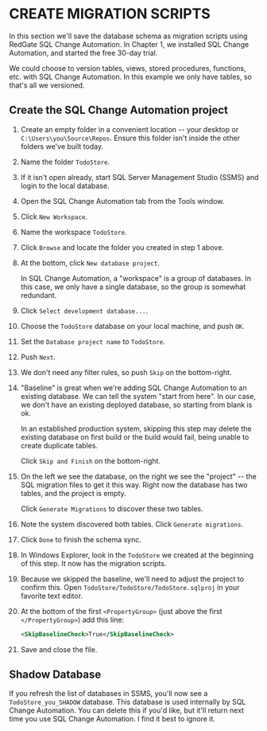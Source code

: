 CREATE MIGRATION SCRIPTS
========================

In this section we'll save the database schema as migration scripts using RedGate SQL Change Automation.  In Chapter 1, we installed SQL Change Automation, and started the free 30-day trial.

We could choose to version tables, views, stored procedures, functions, etc. with SQL Change Automation.  In this example we only have tables, so that's all we versioned.


Create the SQL Change Automation project
----------------------------------------

1. Create an empty folder in a convenient location -- your desktop or `C:\Users\you\Source\Repos`.  Ensure this folder isn't inside the other folders we've built today.

2. Name the folder `TodoStore`.

3. If it isn't open already, start SQL Server Management Studio (SSMS) and login to the local database.

4. Open the SQL Change Automation tab from the Tools window.

5. Click `New Workspace`.

6. Name the workspace `TodoStore`.

7. Click `Browse` and locate the folder you created in step 1 above.

8. At the bottom, click `New database project`.

   In SQL Change Automation, a "workspace" is a group of databases.  In this case, we only have a single database, so the group is somewhat redundant.

9. Click `Select development database...`.

10. Choose the `TodoStore` database on your local machine, and push `OK`.

11. Set the `Database project name` to `TodoStore`.

12. Push `Next`.

13. We don't need any filter rules, so push `Skip` on the bottom-right.

14. "Baseline" is great when we're adding SQL Change Automation to an existing database.  We can tell the system "start from here".  In our case, we don't have an existing deployed database, so starting from blank is ok.

    In an established production system, skipping this step may delete the existing database on first build or the build would fail, being unable to create duplicate tables.

    Click `Skip and Finish` on the bottom-right.

15. On the left we see the database, on the right we see the "project" -- the SQL migration files to get it this way.  Right now the database has two tables, and the project is empty.

    Click `Generate Migrations` to discover these two tables.

16. Note the system discovered both tables.  Click `Generate migrations`.

17. Click `Done` to finish the schema sync.

18. In Windows Explorer, look in the `TodoStore` we created at the beginning of this step.  It now has the migration scripts.

19. Because we skipped the baseline, we'll need to adjust the project to confirm this.  Open `TodoStore/TodoStore/TodoStore.sqlproj` in your favorite text editor.

20. At the bottom of the first `<PropertyGroup>` (just above the first `</PropertyGroup>`) add this line:

    ```xml
    <SkipBaselineCheck>True</SkipBaselineCheck>
    ```

21. Save and close the file.


Shadow Database
---------------

If you refresh the list of databases in SSMS, you'll now see a `TodoStore_you_SHADOW` database.  This database is used internally by SQL Change Automation.  You can delete this if you'd like, but it'll return next time you use SQL Change Automation.  I find it best to ignore it.
